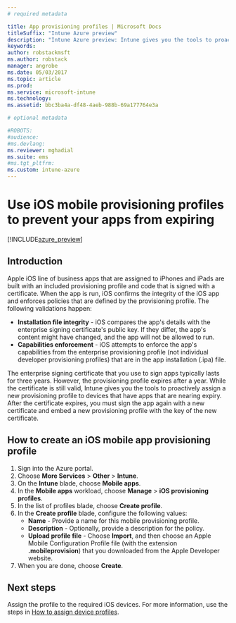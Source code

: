 ```yaml
---
# required metadata

title: App provisioning profiles | Microsoft Docs
titleSuffix: "Intune Azure preview"
description: "Intune Azure preview: Intune gives you the tools to proactively assign a new provisioning profile to devices that have apps that are nearing expiry."
keywords:
author: robstackmsft
ms.author: robstack
manager: angrobe
ms.date: 05/03/2017
ms.topic: article
ms.prod:
ms.service: microsoft-intune
ms.technology:
ms.assetid: bbc3ba4a-df48-4aeb-988b-69a177764e3a

# optional metadata

#ROBOTS:
#audience:
#ms.devlang:
ms.reviewer: mghadial
ms.suite: ems
#ms.tgt_pltfrm:
ms.custom: intune-azure
---
```


# Use iOS mobile provisioning profiles to prevent your apps from expiring

[!INCLUDE[azure_preview](./includes/azure_preview.md)]

## Introduction

Apple iOS line of business apps that are assigned to iPhones and iPads are built with an included provisioning profile and code that is signed with a certificate. When the app is run, iOS confirms the integrity of the iOS app and enforces policies that are defined by the provisioning profile. The following validations happen:

- **Installation file integrity** - iOS compares the app's details with the enterprise signing certificate's public key. If they differ, the app's content might have changed, and the app will not be allowed to run.
- **Capabilities enforcement** - iOS attempts to enforce the app's capabilities from the enterprise provisioning profile (not individual developer provisioning profiles) that are in the app installation (.ipa) file.


The enterprise signing certificate that you use to sign apps typically lasts for three years. However, the provisioning profile expires after a year. While the certificate is still valid, Intune gives you the tools to proactively assign a new provisioning profile to devices that have apps that are nearing expiry.
After the certificate expires, you must sign the app again with a new certificate and embed a new provisioning profile with the key of the new certificate.


## How to create an iOS mobile app provisioning profile

1. Sign into the Azure portal.
2. Choose **More Services** > **Other** > **Intune**.
3. On the **Intune** blade, choose **Mobile apps**.
1.  In the **Mobile apps** workload, choose **Manage** > **iOS provisioning profiles**.
2.  In the list of profiles blade, choose **Create profile**.
3. In the **Create profile** blade, configure the following values:
	- **Name** - Provide a name for this mobile provisioning profile.
	- **Description** - Optionally, provide a description for the policy.
	- **Upload profile file** - Choose **Import**, and then choose an Apple Mobile Configuration Profile file (with the extension **.mobileprovision**) that you downloaded from the Apple Developer website.
4. When you are done, choose **Create**.

## Next steps

Assign the profile to the required iOS devices. For more information, use the steps in [How to assign device profiles](../configure-devices/how-to-assign-device-profiles.md).
